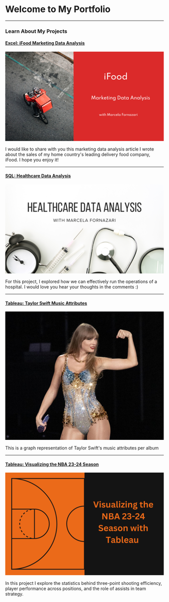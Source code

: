 # Welcome to My Portfolio

---

### Learn About My Projects

#### [Excel: iFood Marketing Data Analysis](https://www.linkedin.com/pulse/excel-ifood-marketing-data-analysis-project-marcela-fornazari-bqhhc/)
[<img src="images/ifood.png"/>](https://www.linkedin.com/pulse/excel-ifood-marketing-data-analysis-project-marcela-fornazari-bqhhc/)

I would like to share with you this marketing data analysis article I wrote about the sales of my home country's leading delivery food company, iFood. I hope you enjoy it!

---
#### [SQL: Healthcare Data Analysis](https://www.linkedin.com/pulse/sql-healthcare-data-analysis-marcela-fornazari-jwijc/)
[<img src="images/Healthcare.png"/>](https://www.linkedin.com/pulse/sql-healthcare-data-analysis-marcela-fornazari-jwijc/)

For this project, I explored how we can effectively run the operations of a hospital. I would love you hear your thoughts in the comments :) 

---
#### [Tableau: Taylor Swift Music Attributes](https://public.tableau.com/app/profile/marcela.fornazari/viz/TaylorSwift_17155550425330/TaylorSwift?publish=yes)
[<img src="images/taylor swift.jpeg"/>](https://public.tableau.com/app/profile/marcela.fornazari/viz/TaylorSwift_17155550425330/TaylorSwift?publish=yes)

This is a graph representation of Taylor Swift's music attributes per album 

___

#### [Tableau: Visualizing the NBA 23-24 Season](https://www.linkedin.com/pulse/tableau-visualizing-nba-23-24-season-marcela-fornazari-azj2c/?trackingId=5vaz2lcGTTS0rOu5Jsz71A%3D%3D)
[<img src="images/Orange and Black Basketball Court Motivational Notebook Cover.png"/>](https://www.linkedin.com/pulse/tableau-visualizing-nba-23-24-season-marcela-fornazari-azj2c/?trackingId=5vaz2lcGTTS0rOu5Jsz71A%3D%3D)

In this project I explore the statistics behind three-point shooting efficiency, player performance across positions, and the role of assists in team strategy.

